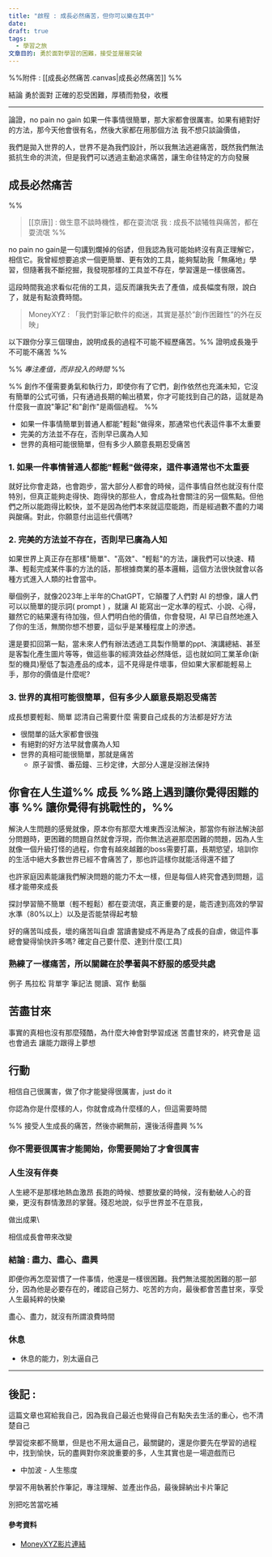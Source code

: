 ```yaml
---
title: "啟程 : 成長必然痛苦，但你可以樂在其中"
date: 
draft: true
tags:
  - 學習之旅
文章目的: 勇於面對學習的困難，接受並層層突破
---
```

%%附件 : [[成長必然痛苦.canvas|成長必然痛苦]] %%

結論 勇於面對
正確的忍受困難，厚積而勃發，收穫

---
論證，no pain no gain 如果一件事情很簡單，那大家都會很厲害。如果有絕對好的方法，那今天他會很有名，然後大家都在用那個方法
我不想只談論價值，

我們是拋入世界的人，世界不是為我們設計，所以我無法逃避痛苦，既然我們無法抵抗生命的洪流，但是我們可以透過主動追求痛苦，讓生命往特定的方向發展

## 成長必然痛苦
%% 
> [[京唐]] : 做生意不談時機性，都在耍流氓
> 我 : 成長不談犧牲與痛苦，都在耍流氓 %%

no pain no gain是一句講到爛掉的俗諺，但我認為我可能始終沒有真正理解它，相信它。我曾經想要追求一個更簡單、更有效的工具，能夠幫助我「無痛地」學習，但隨著我不斷挖掘，我發現那樣的工具並不存在，學習還是一樣很痛苦。

這段時間我追求看似花俏的工具，這反而讓我失去了產值，成長幅度有限，說白了，就是有點浪費時間。

> MoneyXYZ : 「我們對筆記軟件的痴迷，其實是基於”創作困難性”的外在反映」

以下跟你分享三個理由，說明成長的過程不可能不經歷痛苦。%% 證明成長幾乎不可能不痛苦 %%

%% *專注產值，而非投入的時間* %%

%% 創作不僅需要勇氣和執行力，即使你有了它們，創作依然也充滿未知，它沒有簡單的公式可循，只有通過長期的輸出積累，你才可能找到自己的路，這就是為什麼我一直說"筆記"和"創作"是兩個過程。 %%

- 如果一件事情簡單到普通人都能"輕鬆"做得來，那通常也代表這件事不太重要
- 完美的方法並不存在，否則早已廣為人知
- 世界的真相可能很簡單，但有多少人願意長期忍受痛苦

### 1. 如果一件事情普通人都能"輕鬆"做得來，這件事通常也不太重要

就好比你會走路，也會跑步，當大部分人都會的時候，這件事情自然也就沒有什麼特別，但真正能夠走得快、跑得快的那些人，會成為社會關注的另一個焦點。但他們之所以能跑得比較快，並不是因為他們本來就這麼能跑，而是經過數不盡的力竭與酸痛。對此，你願意付出這些代價嗎?

### 2. 完美的方法並不存在，否則早已廣為人知

如果世界上真正存在那樣"簡單"、"高效"、"輕鬆"的方法，讓我們可以快速、精準、輕鬆完成某件事的方法的話，那根據商業的基本邏輯，這個方法很快就會以各種方式進入人類的社會當中。

舉個例子，就像2023年上半年的ChatGPT，它顛覆了人們對 AI 的想像，讓人們可以以簡單的提示詞( prompt ) ，就讓 AI 能寫出一定水準的程式、小說、心得，雖然它的結果還有待加強，但人們明白他的價值，你會發現，AI 早已自然地進入了你的生活，無關你想不想要，這似乎是某種程度上的滲透。

還是要扣回第一點，當未來人們有辦法透過工具製作簡單的ppt、演講總結、甚至是客製化產生圖片等等，做這些事的經濟效益必然降低，這也就如同工業革命(新型的機具)壓低了製造產品的成本，這不見得是件壞事，但如果大家都能輕易上手，那你的價值是什麼呢?

### 3. 世界的真相可能很簡單，但有多少人願意長期忍受痛苦



成長想要輕鬆、簡單
認清自己需要什麼
需要自己成長的方法都是好方法

- 很間單的話大家都會很強
- 有絕對的好方法早就會廣為人知
- 世界的真相可能很簡單，那就是痛苦
	- 原子習慣、番茄鐘、三秒定律，大部分人還是沒辦法保持

## 你會在人生道%% 成長 %%路上遇到讓你覺得困難的事 %% 讓你覺得有挑戰性的，%%
 解決人生問題的感覺就像，原本你有那麼大堆東西沒法解決，那當你有辦法解決部分問題時，更困難的問題自然就會浮現，而你無法逃避那麼困難的問題，因為人生就像一個升級打怪的過程，你會有越來越難的boss需要打贏，長期慾望，培訓你的生活中絕大多數世界已經不會痛苦了，那也許這樣你就能活得還不錯了

也許家庭因素能讓我們解決問題的能力不太一樣，但是每個人終究會遇到問題，這樣才能帶來成長

探討學習簡不簡單（輕不輕鬆）都在耍流氓，真正重要的是，能否達到高效的學習水準（80%以上）以及是否能禁得起考驗



好的痛苦叫成長，壞的痛苦叫自虐
當讀書變成不再是為了成長的自虐，做這件事總會變得愉快許多嗎?
確定自己要什麼、達到什麼(工具)

### 熟練了一樣痛苦，所以關鍵在於學著與不舒服的感受共處

例子
馬拉松
背單字
筆記法
閱讀、寫作
動腦

## 苦盡甘來
事實的真相也沒有那麼殘酷，為什麼大神會對學習成迷
苦盡甘來的，終究會是
這也會過去
讓能力跟得上夢想

## 行動

相信自己很厲害，做了你才能變得很厲害，just do it

你認為你是什麼樣的人，你就會成為什麼樣的人，但這需要時間

%% 接受人生成長的痛苦，然後亦網無前，還後活得盡興 %%
### 你不需要很厲害才能開始，你需要開始了才會很厲害

### 人生沒有伴奏
人生總不是那樣地熱血激昂
長跑的時候、想要放棄的時候，沒有動破人心的音樂，更沒有群情激昂的掌聲。殘忍地說，似乎世界並不在意我，

做出成果\

相信成長會帶來改變
### 結論 : 盡力、盡心、盡興

即便你再怎麼習慣了一件事情，他還是一樣很困難。我們無法擺脫困難的那一部分，因為他是必要存在的，確認自己努力、吃苦的方向，最後都會苦盡甘來，享受人生最純粹的快樂

盡心、盡力，就沒有所謂浪費時間



### 休息

* 休息的能力，別太逼自己



---


## 後記 : 
這篇文章也寫給我自己，因為我自己最近也覺得自己有點失去生活的重心，也不清楚自己

學習從來都不簡單，但是也不用太逼自己，最關鍵的，還是你要先在學習的過程中，找到愉快，玩的盡興對你來說重要的多，人生其實也是一場遊戲而已

* 中加波 - 人生態度

學習不用執著於作筆記，專注理解、並產出作品，最後歸納出卡片筆記


別把吃苦當吃補

#### 參考資料
- [MoneyXYZ影片連結](https://www.youtube.com/watch?v=5kNCcpM61eo)